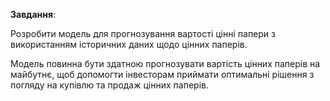 **Завдання**: 

Розробити модель для прогнозування вартості цінні папери з використанням історичних даних щодо цінних паперів. 

Модель повинна бути здатною прогнозувати вартість цінних паперів на майбутнє, щоб допомогти інвесторам приймати оптимальні рішення з погляду на купівлю та продаж цінних паперів.